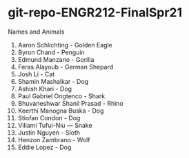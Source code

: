 # git-repo-ENGR212-FinalSpr21
Names and Animals

1. Aaron Schlichting - Golden Eagle
2. Byron Chand - Penguin
3. Edmund Manzano - Gorilla
4. Feras Alayoub - German Shepard
5. Josh Li - Cat
6. Shamin Mashalkar - Dog
7. Ashish Khari - Dog
8. Paul Gabriel Ongtenco - Shark
9. Bhuvaneshwar Shanil Prasad - Rhino
10. Keerthi Manogna Buska - Dog
11. Stiofan Condon - Dog
12. Viliami Tufui-Niu — Snake
13. Justin Nguyen - Sloth
14. Henzon Zambrano - Wolf
15. Eddie Lopez - Dog

